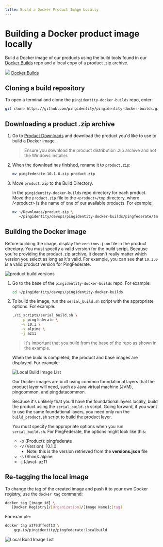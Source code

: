 ```yaml
---
title: Build a Docker Product Image Locally
---
```

# Building a Docker product image locally

Build a Docker image of our products using the build tools found in our [Docker Builds](https://github.com/pingidentity/pingidentity-docker-builds) repo and a local copy of a product .zip archive.

<div class="iconbox" onclick="window.open('https://github.com/pingidentity/pingidentity-docker-builds','');">
    <img class="assets" src="../../images/logos/github.png"/>
    <span class="caption">
        <a class="assetlinks" href="https://github.com/pingidentity/pingidentity-docker-builds" target=”_blank”>Docker Builds</a>
    </span>
</div>

## Cloning a build repository

To open a terminal and clone the `pingidentity-docker-builds` repo, enter:

```sh
git clone https://github.com/pingidentity/pingidentity-docker-builds.git
```

## Downloading a product .zip archive

1. Go to [Product Downloads](https://www.pingidentity.com/en/resources/downloads.html) and download the product you'd like to use to build a Docker image.

      > Ensure you download the product distribution .zip archive and not the Windows installer.

1. When the download has finished, rename it to `product.zip`:

      ```sh
      mv pingfederate-10.1.0.zip product.zip
      ```

1. Move `product.zip` to the Build Directory.

      In the `pingidentity-docker-builds` repo directory for each product. Move the `product.zip` file to the `<product>/tmp` directory, where /&lt;product&gt; is the name of one of our available products. For example:

      ```sh
      mv ~/Downloads/product.zip \
         ~/pingidentity/devops/pingidentity-docker-builds/pingfederate/tmp
      ```

## Building the Docker image

Before building the image, display the `versions.json` file in the product directory. You must specify a valid version for the build script. Because you're providing the product .zip archive, it doesn't really matter which version you select as long as it's valid. For example, you can see that `10.1.0` is a valid product version for PingFederate.

![product build versions](../images/build-versions.png)

1. Go to the base of the `pingidentity-docker-builds` repo. For example:

     ```sh
     cd ~/pingidentity/devops/pingidentity-docker-builds
     ```

1. To build the image, run the `serial_build.sh` script with the appropriate options. For example:

     ```sh
     ./ci_scripts/serial_build.sh \
         -p pingfederate \
         -v 10.1 \
         -s alpine \
         -j az11
     ```

     > It's important that you build from the base of the repo as shown in the example.

     When the build is completed, the product and base images are displayed. For example:

     ![Local Build Image List](../images/localbuild_imagelist.png)

     Our Docker images are built using common foundational layers that the product layer will need, such as Java virtual machine (JVM), pingcommon, and pingdatacommon.

     Because it's unlikely that you'll have the foundational layers locally, build the product using the `serial_build.sh` script. Going forward, if you want to use the same foundational layers, you need only run the `build_product.sh` script to build the product layer.

     You must specify the appropriate options when you run `serial_build.sh`. For PingFederate, the options might look like this:

     * -p (Product): pingfederate
     * -v (Version): 10.1.0
         * Note: this is the version retrieved from the **versions.json** file
     * -s (Shim): alpine
     * -j (Java): az11

## Re-tagging the local image

To change the tag of the created image and push it to your own Docker registry, use the `docker tag` command:

```sh
docker tag [image id] \
   [Docker Registry]/[Organization]/[Image Name]:[tag]
```

For example:

```sh
docker tag a379dffedf13 \
    gcp.io/pingidentity/pingfederate:localbuild
```

![Local Build Image List](../images/localbuild_tag.png)
